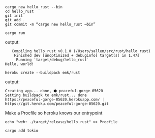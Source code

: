 
```
cargo new hello_rust --bin
cd hello_rust
git init
git add .
git commit -m “cargo new hello_rust —bin”

cargo run
```

output:
```
   Compiling hello_rust v0.1.0 (/Users/sallen/src/rust/hello_rust)
    Finished dev [unoptimized + debuginfo] target(s) in 1.47s
     Running `target/debug/hello_rust`
Hello, world!
```

```
heroku create --buildpack emk/rust
```

output:
```
Creating app... done, ⬢ peaceful-gorge-05620
Setting buildpack to emk/rust... done
https://peaceful-gorge-05620.herokuapp.com/ | https://git.heroku.com/peaceful-gorge-05620.git
```

Make a Procfile so heroku knows our entrypoint
```
echo "web: ./target/release/hello_rust" >> Procfile
```

```
cargo add tokio
```